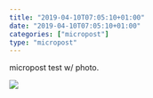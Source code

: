 ```yaml
---
title: "2019-04-10T07:05:10+01:00"
date: "2019-04-10T07:05:10+01:00"
categories: ["micropost"]
type: "micropost"
---
```

micropost test w/ photo.

<!--more-->

![](https://lh3.googleusercontent.com/Z-sCalKXXKFqDwr23mmAEurJNsbDiRMQmtYONSiOi-3ldJJP9u9Uqq3CNysvc_2GicbetqD4LNcL1tIn8KbAoqVrZMCj0YkZLGN4k9w8diGnA6svlx2Qbiz4yEpMZ2bUIrppx-GgzvE)